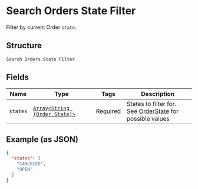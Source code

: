 
# Search Orders State Filter

Filter by current Order `state`.

## Structure

`Search Orders State Filter`

## Fields

| Name | Type | Tags | Description |
|  --- | --- | --- | --- |
| `states` | [`Array<String (Order State)>`](/doc/models/order-state.md) | Required | States to filter for.<br>See [OrderState](#type-orderstate) for possible values |

## Example (as JSON)

```json
{
  "states": [
    "CANCELED",
    "OPEN"
  ]
}
```

